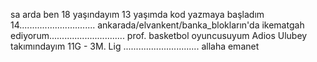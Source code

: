 sa arda ben 18 yaşındayım 13 yaşımda kod yazmaya başladım 14..............................
ankarada/elvankent/banka_blokların'da ikematgah ediyorum..............................
prof. basketbol oyuncusuyum Adios Ulubey takımındayım  11G - 3M. Lig ..............................
allaha emanet

